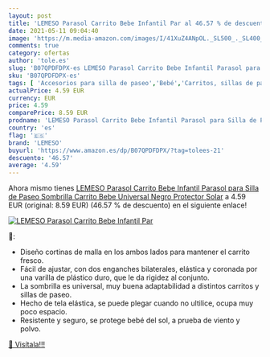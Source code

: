 ```yaml
---
layout: post
title: 'LEMESO Parasol Carrito Bebe Infantil Par al 46.57 % de descuento'
date: 2021-05-11 09:04:40
image: 'https://m.media-amazon.com/images/I/41XuZ4ANpOL._SL500_._SL400_.jpg'
comments: true
category: ofertas
author: 'tole.es'
slug: 'B07QPDFDPX-es LEMESO Parasol Carrito Bebe Infantil Parasol para Silla de...'
sku: 'B07QPDFDPX-es'
tags: [ 'Accesorios para silla de paseo','Bebé','Carritos, sillas de paseo y accesorios','Parasoles para silla de paseo','bebe','lemeso', ]
actualPrice: 4.59 EUR
currency: EUR
price: 4.59
comparePrice: 8.59 EUR
prodname: 'LEMESO Parasol Carrito Bebe Infantil Parasol para Silla de Paseo Sombrilla Carrito Bebe Universal Negro Protector Solar'
country: 'es'
flag: '🇪🇸'
brand: 'LEMESO'
buyurl: 'https://www.amazon.es/dp/B07QPDFDPX/?tag=tolees-21'
descuento: '46.57'
average: '4.59'
---
```


Ahora mismo tienes [LEMESO Parasol Carrito Bebe Infantil Parasol para Silla de Paseo Sombrilla Carrito Bebe Universal Negro Protector Solar](https://www.amazon.es/dp/B07QPDFDPX/?tag=tolees-21) a 4.59 EUR (original: 8.59 EUR) (46.57 %  de descuento) en el siguiente enlace!

[![LEMESO Parasol Carrito Bebe Infantil Par](https://m.media-amazon.com/images/I/41XuZ4ANpOL._SL500_._SL400_.jpg)](https://www.amazon.es/dp/B07QPDFDPX/?tag=tolees-21)

🔎:

- Diseño cortinas de malla en los ambos lados para mantener el carrito fresco.
- Fácil de ajustar, con dos enganches bilaterales, elástica y coronada por una varilla de plástico duro, que le da rigidez al conjunto.
- La sombrilla es universal, muy buena adaptabilidad a distintos carritos y sillas de paseo.
- Hecho de tela elástica, se puede plegar cuando no ultilice, ocupa muy poco espacio.
- Resistente y seguro, se protege bebé del sol, a prueba de viento y polvo.

[🛒 Visítala!!!](https://www.amazon.es/dp/B07QPDFDPX/?tag=tolees-21)
